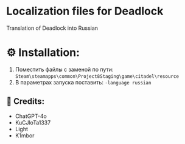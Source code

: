 # Localization files for Deadlock
Translation of Deadlock into Russian
# :gear: Installation:
1) Поместить файлы с заменой по пути: `Steam\steamapps\common\Project8Staging\game\citadel\resource`
2) В параметрах запуска поставить: `-language russian`
## :construction_worker: Credits:
  * ChatGPT-4o
  * KuCJloTa1337
  * Light
  * K1mbor
